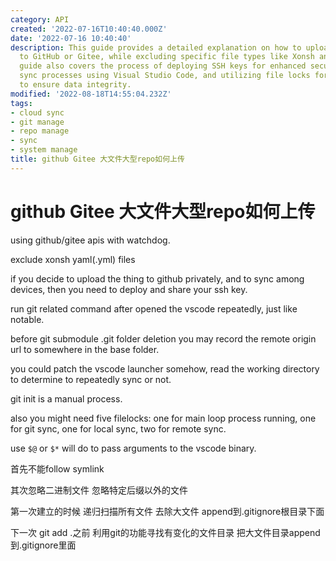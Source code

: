 ```yaml
---
category: API
created: '2022-07-16T10:40:40.000Z'
date: '2022-07-16 10:40:40'
description: This guide provides a detailed explanation on how to upload large repositories
  to GitHub or Gitee, while excluding specific file types like Xonsh and YAML. The
  guide also covers the process of deploying SSH keys for enhanced security, automating
  sync processes using Visual Studio Code, and utilizing file locks for various tasks
  to ensure data integrity.
modified: '2022-08-18T14:55:04.232Z'
tags:
- cloud sync
- git manage
- repo manage
- sync
- system manage
title: github Gitee 大文件大型repo如何上传
---
```


# github Gitee 大文件大型repo如何上传

using github/gitee apis with watchdog.

exclude xonsh yaml(.yml) files

if you decide to upload the thing to github privately, and to sync among devices, then you need to deploy and share your ssh key.

run git related command after opened the vscode repeatedly, just like notable.

before git submodule .git folder deletion you may record the remote origin url to somewhere in the base folder.

you could patch the vscode launcher somehow, read the working directory to determine to repeatedly sync or not.

git init is a manual process.

also you might need five filelocks: one for main loop process running,  one for git sync, one for local sync, two for remote sync.

use `$@` or `$*` will do to pass arguments to the vscode binary.

首先不能follow symlink

其次忽略二进制文件 忽略特定后缀以外的文件

第一次建立的时候 递归扫描所有文件 去除大文件 append到.gitignore根目录下面

下一次 git add .之前 利用git的功能寻找有变化的文件目录 把大文件目录append到.gitignore里面

